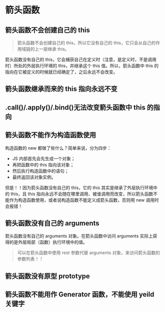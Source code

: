 # 箭头函数

## 箭头函数不会创建自己的 this

> 箭头函数不会创建自己的 this，所以它没有自己的 this，它只会从自己的作用域链的上一层继承 this。

箭头函数没有自己的 this，它会捕获自己在定义时（注意，是定义时，不是调用时）所处的外层执行环境的 this，并继承这个 this 值。所以，箭头函数中 this 的指向在它被定义的时候就已经确定了，之后永远不会改变。

## 箭头函数继承而来的 this 指向永远不变

## .call()/.apply()/.bind()无法改变箭头函数中 this 的指向

## 箭头函数不能作为构造函数使用

构造函数的 new 都做了些什么？简单来说，分为四步：

- JS 内部首先会先生成一个对象；
- 再把函数中的 this 指向该对象；
- 然后执行构造函数中的语句；
- 最终返回该对象实例。

但是！！因为箭头函数没有自己的 this，它的 this 其实是继承了外层执行环境中的 this，且 this 指向永远不会随在哪里调用、被谁调用而改变，所以箭头函数不能作为构造函数使用，或者说构造函数不能定义成箭头函数，否则用 new 调用时会报错！

## 箭头函数没有自己的 arguments

箭头函数没有自己的 arguments 对象。在箭头函数中访问 arguments 实际上获得的是外层局部（函数）执行环境中的值。

> 可以在箭头函数中使用 rest 参数代替 arguments 对象，来访问箭头函数的参数列表！！

## 箭头函数没有原型 prototype

## 箭头函数不能用作 Generator 函数，不能使用 yeild 关键字
